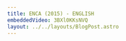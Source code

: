 ```yaml
---
title: ENCA (2015) - ENGLISH
embeddedVideo: 3BXl0KKsNVQ
layout: ../../layouts/BlogPost.astro
---
```

